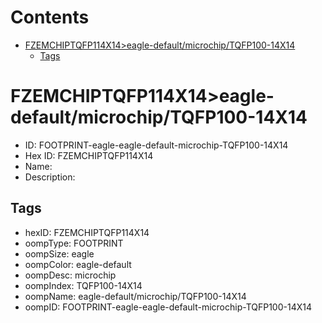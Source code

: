 



Contents
========

* [FZEMCHIPTQFP114X14>eagle-default/microchip/TQFP100-14X14](#fzemchiptqfp114x14eagle-defaultmicrochiptqfp100-14x14)
	* [Tags](#tags)

# FZEMCHIPTQFP114X14>eagle-default/microchip/TQFP100-14X14

- ID: FOOTPRINT-eagle-eagle-default-microchip-TQFP100-14X14
- Hex ID: FZEMCHIPTQFP114X14
- Name: 
- Description: 

## Tags

- hexID: FZEMCHIPTQFP114X14
- oompType: FOOTPRINT
- oompSize: eagle
- oompColor: eagle-default
- oompDesc: microchip
- oompIndex: TQFP100-14X14
- oompName: eagle-default/microchip/TQFP100-14X14
- oompID: FOOTPRINT-eagle-eagle-default-microchip-TQFP100-14X14
